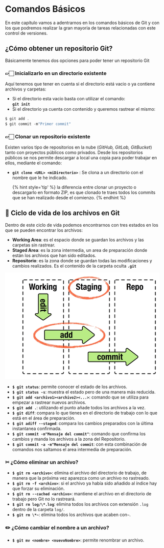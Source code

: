 # Comandos Básicos

En este capítulo vamos a adentrarnos en los comandos básicos de Git y con los que podremos realizar la gran mayoria de tareas relacionadas con este control de versiones.

## ¿Cómo obtener un repositorio Git?

Básicamente tenemos dos opciones para poder tener un repositorio Git

### 👉🏻 Inicializarlo en un directorio existente

Aquí tenemos que tener en cuenta si el directorio está vacio o ya contiene archivos y carpetas:

- Si el directorio esta vacio basta con utilizar el comando:  
   **`git init`**
- Si el directorio ya cuenta con contenido y queremos rastrear el mismo:

```java
$ git add .
$ git commit -m"Primer commit"
```

### 👉🏻 Clonar un repositorio existente

Existen varios tipo de repositorios en la nube (_GitHub, GitLab, GitBucket_) tanto con proyectos públicos como privados. Desde los repositorios públicos se nos permite descargar a local una copia para poder trabajar en ellos, mediante el comando:

- **`git clone <URL> <miDirectorio>`** : Se clona a un directorio con el nombre que le he indicado.

  {% hint style='tip' %}
  la diferencia entre clonar un proyecto o descargarlo en formato ZIP, es que clonado te traes todos los commits que se han realizado desde el comienzo.
  {% endhint %}

## 🔁 Ciclo de vida de los archivos en Git

Dentro de este ciclo de vida podemos encontrarnos con tres estados en los que se pueden encontrar los archivos:

- **Working Area**: es el espacio donde se guardan los archivos y las carpetas sin rastrear.
- **Staged Area**: es la zona intermedia, un area de preparación donde están los archivos que han sido editados.
- **Repositorio**: es la zona donde se guardan todas las modificaciones y cambios realizados. Es el contenido de la carpeta oculta **`.git`**

![Estados Git](assets/3-stages-git.PNG)

- **`$ git status`**: permite conocer el estado de los archivos.
- **`$ git status -s`**: muestra el estado pero de una manera más reducida.
- **`$ git add <archivo1><archivo2><...>`**: comando que se utiliza para empezar a rastrear nuevos archivos.
- **`$ git add .`**: utilizando el punto añade todos los archivos a la vez.
- **`$ git diff`**: compara lo que tienes en el directorio de trabajo con lo que está en el área de preparación.
- **`$ git adiff --staged`**: compara los cambios preparados con la última instantanea confirmada.
- **`$ git commit -m"Mensaje del commit"`**: comando que confirma los cambios y manda los archivos a la zona del Repositorio.
- **`$ git commit -a -m"Mensaje del commit`**: con esta combinación de comandos nos saltamos el area intermedia de preparación.

### ✂ ¿Cómo eliminar un archivo?

- **`$ git rm <archivo>`**: elimina el archivo del directorio de trabajo, de manera que la próxima vez aparezca como un archivo no rastreado.
- **`$ git rm -f <archivo>`**: si el archivo ya había sido añadido al índice hay que forzar su eliminación.
- **`$ git rm --cached <archivo>`**: mantiene el archivo en el directorio de trabajo pero Git no lo rastreará.
- **`$ git rm log/\*.log`**: elimina todos los archivos con extensión `.log` dentro de la carpeta `log/`.
- **`$ git rm \*~`**: elimina todos los archivos que acaben con`~`.

### ✏️ ¿Cómo cambiar el nombre a un archivo?

- **`$ git mv <nombre> <nuevoNombre>`**: permite renombrar un archivo.
